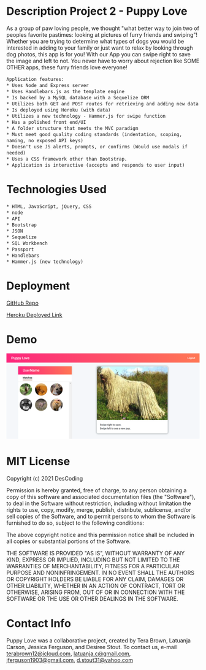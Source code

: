 # Description Project 2 - Puppy Love
 As a group of paw loving people, we thought "what better way to join two of peoples favorite pastimes: looking at pictures of furry friends and swiping"!  Whether you are trying to determine what types of dogs you would be interested in adding to your family or just want to relax by looking through dog photos, this app is for you! With our App you can swipe right to save the image and left to not. You never have to worry about rejection like SOME OTHER apps, these furry friends love everyone!

    Application features:
	* Uses Node and Express server
    * Uses Handlebars.js as the template engine
    * Is backed by a MySQL database with a Sequelize ORM
    * Utilizes both GET and POST routes for retrieving and adding new data
	* Is deployed using Heroku (with data)
	* Utilizes a new technology - Hammer.js for swipe function
	* Has a polished front end/UI
	* A folder structure that meets the MVC paradigm
	* Must meet good quality coding standards (indentation, scoping, naming, no exposed API keys)
    * Doesn't use JS alerts, prompts, or confirms (Would use modals if needed)
    * Uses a CSS framework other than Bootstrap.
    * Application is interactive (accepts and responds to user input)

# Technologies Used
    * HTML, JavaScript, jQuery, CSS
    * node
    * API
    * Bootstrap
    * JSON
    * Sequelize
    * SQL Workbench
    * Passport
    * Handlebars
    * Hammer.js (new technology)

# Deployment

[GitHub Repo](https://github.com/DesCoding/PuppyLove)

[Heroku Deployed Link](https://morning-escarpment-54756.herokuapp.com/)

# Demo

![Demo](assets/MemberPage.png)

# MIT License

Copyright (c) 2021 DesCoding

Permission is hereby granted, free of charge, to any person obtaining a copy
of this software and associated documentation files (the "Software"), to deal
in the Software without restriction, including without limitation the rights
to use, copy, modify, merge, publish, distribute, sublicense, and/or sell
copies of the Software, and to permit persons to whom the Software is
furnished to do so, subject to the following conditions:

The above copyright notice and this permission notice shall be included in all
copies or substantial portions of the Software.

THE SOFTWARE IS PROVIDED "AS IS", WITHOUT WARRANTY OF ANY KIND, EXPRESS OR
IMPLIED, INCLUDING BUT NOT LIMITED TO THE WARRANTIES OF MERCHANTABILITY,
FITNESS FOR A PARTICULAR PURPOSE AND NONINFRINGEMENT. IN NO EVENT SHALL THE
AUTHORS OR COPYRIGHT HOLDERS BE LIABLE FOR ANY CLAIM, DAMAGES OR OTHER
LIABILITY, WHETHER IN AN ACTION OF CONTRACT, TORT OR OTHERWISE, ARISING FROM,
OUT OF OR IN CONNECTION WITH THE SOFTWARE OR THE USE OR OTHER DEALINGS IN THE
SOFTWARE.

# Contact Info
Puppy Love was a collaborative project, created by Tera Brown, Latuanja Carson, Jessica Ferguson, and Desiree Stout.  To contact us, e-mail terabrown12@icloud.com, latuanja.c@gmail.com, jferguson1903@gmail.com, d.stout31@yahoo.com





